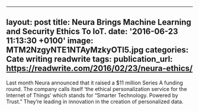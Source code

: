   - --
layout: post
title: Neura Brings Machine Learning and Security Ethics To IoT.
date: '2016-06-23 11:13:30 +0100'
image: MTM2NzgyNTE1NTAyMzkyOTI5.jpg
categories: Cate writing readwrite
tags:
publication_url: https://readwrite.com/2016/02/23/neura-ethics/
---
Last month Neura announced that it raised  a $11 million Series A funding round. The company calls itself ‘the ethical personalization service for the Internet of Things’ which stands for “Smarter Technology. Powered by Trust.” They’re leading in innovation in the creation of personalized data.
